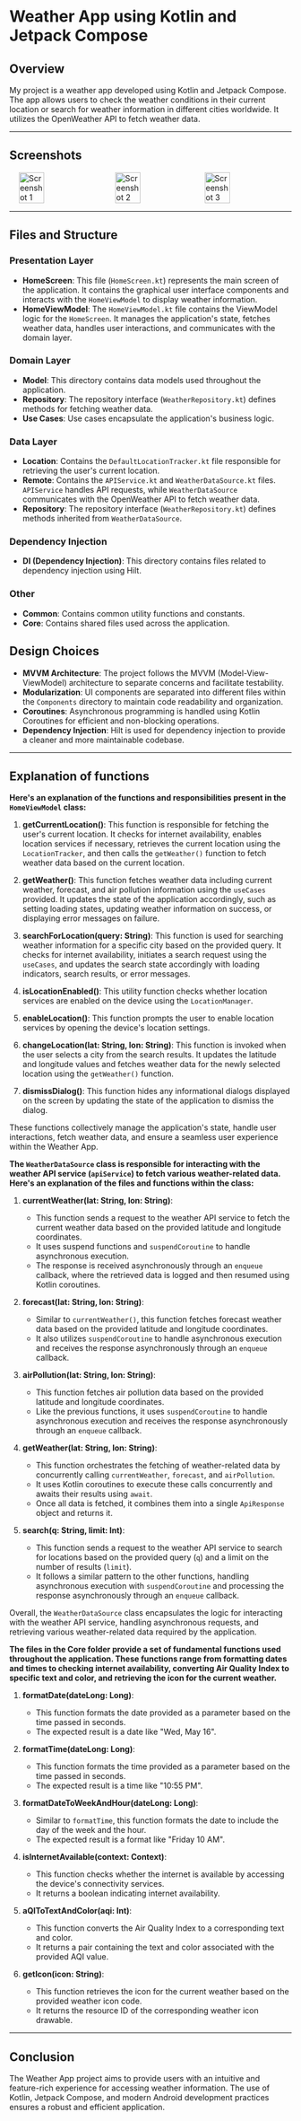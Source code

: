 # Weather App using Kotlin and Jetpack Compose

## Overview

My project is a weather app developed using Kotlin and Jetpack Compose. The app allows users to check the weather conditions in their current location or search for weather information in different cities worldwide. It utilizes the OpenWeather API to fetch weather data.

---

## Screenshots
<div style="display: flex; justify-content: space-around;">
 <img src="https://raw.githubusercontent.com/RamiBadyan/weather_app/main/screenshot/Screenshot_1_WeatherApp.jpg" alt="Screenshot 1" style="width: 30%; height: auto;" />
 <img src="https://raw.githubusercontent.com/RamiBadyan/weather_app/main/screenshot/Screenshot_2_WeatherApp.jpg" alt="Screenshot 2" style="width: 30%; height: auto;" />
 <img src="https://raw.githubusercontent.com/RamiBadyan/weather_app/main/screenshot/Screenshot_3_WeatherApp.jpg" alt="Screenshot 3" style="width: 30%; height: auto;" />
</div>

---

## Files and Structure

### Presentation Layer

- **HomeScreen**: This file (`HomeScreen.kt`) represents the main screen of the application. It contains the graphical user interface components and interacts with the `HomeViewModel` to display weather information.
- **HomeViewModel**: The `HomeViewModel.kt` file contains the ViewModel logic for the `HomeScreen`. It manages the application's state, fetches weather data, handles user interactions, and communicates with the domain layer.

### Domain Layer

- **Model**: This directory contains data models used throughout the application.
- **Repository**: The repository interface (`WeatherRepository.kt`) defines methods for fetching weather data.
- **Use Cases**: Use cases encapsulate the application's business logic.

### Data Layer

- **Location**: Contains the `DefaultLocationTracker.kt` file responsible for retrieving the user's current location.
- **Remote**: Contains the `APIService.kt` and `WeatherDataSource.kt` files. `APIService` handles API requests, while `WeatherDataSource` communicates with the OpenWeather API to fetch weather data.
- **Repository**: The repository interface (`WeatherRepository.kt`) defines methods inherited from `WeatherDataSource`.

### Dependency Injection

- **DI (Dependency Injection)**: This directory contains files related to dependency injection using Hilt.

### Other

- **Common**: Contains common utility functions and constants.
- **Core**: Contains shared files used across the application.

## Design Choices

- **MVVM Architecture**: The project follows the MVVM (Model-View-ViewModel) architecture to separate concerns and facilitate testability.
- **Modularization**: UI components are separated into different files within the `Components` directory to maintain code readability and organization.
- **Coroutines**: Asynchronous programming is handled using Kotlin Coroutines for efficient and non-blocking operations.
- **Dependency Injection**: Hilt is used for dependency injection to provide a cleaner and more maintainable codebase.

---

## Explanation of functions

**Here's an explanation of the functions and responsibilities present in the `HomeViewModel` class:**

1. **getCurrentLocation()**: This function is responsible for fetching the user's current location. It checks for internet availability, enables location services if necessary, retrieves the current location using the `LocationTracker`, and then calls the `getWeather()` function to fetch weather data based on the current location.

2. **getWeather()**: This function fetches weather data including current weather, forecast, and air pollution information using the `useCases` provided. It updates the state of the application accordingly, such as setting loading states, updating weather information on success, or displaying error messages on failure.

3. **searchForLocation(query: String)**: This function is used for searching weather information for a specific city based on the provided query. It checks for internet availability, initiates a search request using the `useCases`, and updates the search state accordingly with loading indicators, search results, or error messages.

4. **isLocationEnabled()**: This utility function checks whether location services are enabled on the device using the `LocationManager`.

5. **enableLocation()**: This function prompts the user to enable location services by opening the device's location settings.

6. **changeLocation(lat: String, lon: String)**: This function is invoked when the user selects a city from the search results. It updates the latitude and longitude values and fetches weather data for the newly selected location using the `getWeather()` function.

7. **dismissDialog()**: This function hides any informational dialogs displayed on the screen by updating the state of the application to dismiss the dialog.

These functions collectively manage the application's state, handle user interactions, fetch weather data, and ensure a seamless user experience within the Weather App.

**The `WeatherDataSource` class is responsible for interacting with the weather API service (`apiService`) to fetch various weather-related data. Here's an explanation of the files and functions within the class:**

1. **currentWeather(lat: String, lon: String)**:

   - This function sends a request to the weather API service to fetch the current weather data based on the provided latitude and longitude coordinates.
   - It uses suspend functions and `suspendCoroutine` to handle asynchronous execution.
   - The response is received asynchronously through an `enqueue` callback, where the retrieved data is logged and then resumed using Kotlin coroutines.

2. **forecast(lat: String, lon: String)**:

   - Similar to `currentWeather()`, this function fetches forecast weather data based on the provided latitude and longitude coordinates.
   - It also utilizes `suspendCoroutine` to handle asynchronous execution and receives the response asynchronously through an `enqueue` callback.

3. **airPollution(lat: String, lon: String)**:

   - This function fetches air pollution data based on the provided latitude and longitude coordinates.
   - Like the previous functions, it uses `suspendCoroutine` to handle asynchronous execution and receives the response asynchronously through an `enqueue` callback.

4. **getWeather(lat: String, lon: String)**:

   - This function orchestrates the fetching of weather-related data by concurrently calling `currentWeather`, `forecast`, and `airPollution`.
   - It uses Kotlin coroutines to execute these calls concurrently and awaits their results using `await`.
   - Once all data is fetched, it combines them into a single `ApiResponse` object and returns it.

5. **search(q: String, limit: Int)**:
   - This function sends a request to the weather API service to search for locations based on the provided query (`q`) and a limit on the number of results (`limit`).
   - It follows a similar pattern to the other functions, handling asynchronous execution with `suspendCoroutine` and processing the response asynchronously through an `enqueue` callback.

Overall, the `WeatherDataSource` class encapsulates the logic for interacting with the weather API service, handling asynchronous requests, and retrieving various weather-related data required by the application.

**The files in the Core folder provide a set of fundamental functions used throughout the application.
These functions range from formatting dates and times to checking internet availability, converting Air Quality Index to specific text and color, and retrieving the icon for the current weather.**

1. **formatDate(dateLong: Long)**:

   - This function formats the date provided as a parameter based on the time passed in seconds.
   - The expected result is a date like "Wed, May 16".

2. **formatTime(dateLong: Long)**:

   - This function formats the time provided as a parameter based on the time passed in seconds.
   - The expected result is a time like "10:55 PM".

3. **formatDateToWeekAndHour(dateLong: Long)**:

   - Similar to `formatTime`, this function formats the date to include the day of the week and the hour.
   - The expected result is a format like "Friday 10 AM".

4. **isInternetAvailable(context: Context)**:

   - This function checks whether the internet is available by accessing the device's connectivity services.
   - It returns a boolean indicating internet availability.

5. **aQIToTextAndColor(aqi: Int)**:

   - This function converts the Air Quality Index to a corresponding text and color.
   - It returns a pair containing the text and color associated with the provided AQI value.

6. **getIcon(icon: String)**:
   - This function retrieves the icon for the current weather based on the provided weather icon code.
   - It returns the resource ID of the corresponding weather icon drawable.

---

## Conclusion

The Weather App project aims to provide users with an intuitive and feature-rich experience for accessing weather information. The use of Kotlin, Jetpack Compose, and modern Android development practices ensures a robust and efficient application.
